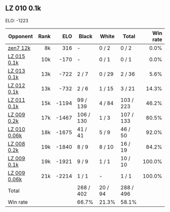 ## LZ 010 0.1k ##

ELO: -1223

Opponent | Rank | ELO | Black | White | Total | Win rate
---------|-----:|----:|-------|-------|-------|-------:
[zen7 12k](zen7%2012k.md) | 8k | 316 | - | 0 / 2 | 0 / 2 | 0.0%
[LZ 015 0.1k](LZ%20015%200.1k.md) | 10k | -170 | - | 0 / 1 | 0 / 1 | 0.0%
[LZ 013 0.1k](LZ%20013%200.1k.md) | 13k | -722 | 2 / 7 | 0 / 29 | 2 / 36 | 5.6%
[LZ 012 0.1k](LZ%20012%200.1k.md) | 13k | -732 | 2 / 6 | 1 / 15 | 3 / 21 | 14.3%
[LZ 011 0.1k](LZ%20011%200.1k.md) | 15k | -1194 | 99 / 139 | 4 / 84 | 103 / 223 | 46.2%
[LZ 009 0.2k](LZ%20009%200.2k.md) | 17k | -1467 | 106 / 130 | 1 / 3 | 107 / 133 | 80.5%
[LZ 010 0.06k](LZ%20010%200.06k.md) | 18k | -1675 | 41 / 41 | 5 / 9 | 46 / 50 | 92.0%
[LZ 008 0.2k](LZ%20008%200.2k.md) | 19k | -1840 | 8 / 9 | 8 / 10 | 16 / 19 | 84.2%
[LZ 009 0.1k](LZ%20009%200.1k.md) | 19k | -1921 | 9 / 9 | 1 / 1 | 10 / 10 | 100.0%
[LZ 009 0.06k](LZ%20009%200.06k.md) | 21k | -2214 | 1 / 1 | - | 1 / 1 | 100.0%
Total | | | 268 / 402 | 20 / 94 | 288 / 496 | 
Win rate| | | 66.7% | 21.3% | 58.1% | 
